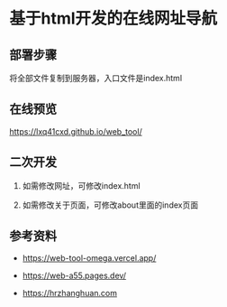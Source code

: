 # 基于html开发的在线网址导航

## 部署步骤

将全部文件复制到服务器，入口文件是index.html


## 在线预览

https://lxq41cxd.github.io/web_tool/


## 二次开发

1. 如需修改网址，可修改index.html

2. 如需修改关于页面，可修改about里面的index页面


## 参考资料

- https://web-tool-omega.vercel.app/

- https://web-a55.pages.dev/

- https://hrzhanghuan.com
